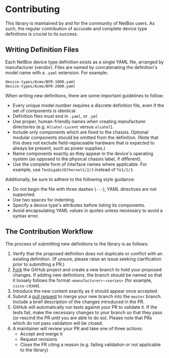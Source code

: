 # Contributing

This library is maintained by and for the community of NetBox users. As such, the regular contribution of accurate and
complete device type definitions is crucial to its success.

## Writing Definition Files

Each NetBox device type definition exists as a single YAML file, arranged by manufacturer (vendor). Files are named by
concatenating the definition's model name with a `.yaml` extension. For example:

```no-highlight
device-types/Acme/BFR-1000.yaml
device-types/Acme/BFR-2000.yaml
```

When writing new definitions, there are some important guidelines to follow:

* Every unique model number requires a discrete definition file, even if the set of components is identical.
* Definition files must end in `.yaml`, or `.yml`
* Use proper, human-friendly names when creating manufacturer directories (e.g. `Alcatel-Lucent` versus `alcatel`).
* Include only components which are fixed to the chassis. Optional modular components should be omitted from the
  definition. (Note that this does not exclude field-replaceable hardware that is expected to always be present, such
  as power supplies.)
* Name components exactly as they appear in the device's operating system (as opposed to the physical chassis label, if
  different).
* Use the complete form of interface names where applicable. For example, use `TenGigabitEthernet1/2/3` instead of
`Te1/2/3`.

Additionally, be sure to adhere to the following style guidance:

* Do not begin the file with three dashes (`---`); YAML directives are not supported.
* Use two spaces for indenting.
* Specify a device type's attributes before listing its components.
* Avoid encapsulating YAML values in quotes unless necessary to avoid a syntax error.

## The Contribution Workflow

The process of submitting new definitions to the library is as follows:

1. Verify that the proposed definition does not duplicate or conflict with an existing definition. (If unsure, please
   raise an issue seeking clarification prior to submitting a PR.)
2. [Fork](https://guides.github.com/activities/forking/) the GitHub project and create a new branch to hold your
   proposed changes. If adding new definitions, the branch should be named so that it loosely follows the format `<manufacturer>-<series>` (for example, `cisco-c9300`).
3. Introduce the new content exactly as it should appear once accepted.
4. Submit a [pull request](https://github.com/netbox-community/devicetype-library/compare?expand=1) to merge your new
   branch into the `master` branch. Include a brief description of the changes introduced in the PR.
5. GitHub will automatically run tests against your PR to validate it. If the tests fail, make the necessary changes to
   your branch so that they pass (or rescind the PR until you are able to do so). Please note that PRs which do not pass
   validation will be closed.
5. A maintainer will review your PR and take one of three actions:
   * Accept and merge it
   * Request revisions
   * Close the PR citing a reason (e.g. failing validation or not applicable to the library)
